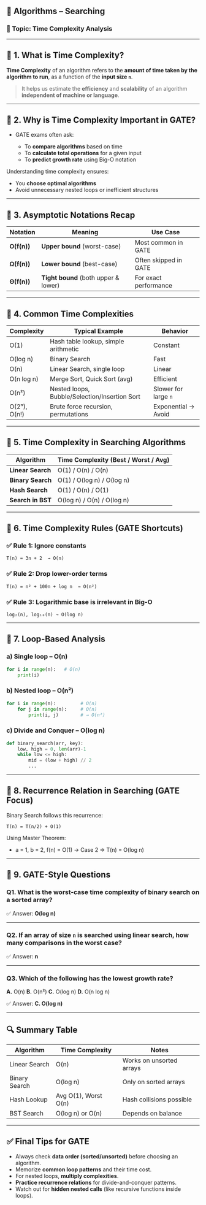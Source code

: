 
## 📘 Algorithms – Searching

### 🔹 Topic: **Time Complexity Analysis**

---

## 🔹 1. **What is Time Complexity?**

**Time Complexity** of an algorithm refers to the **amount of time taken by the algorithm to run**, as a function of the **input size `n`**.

> It helps us estimate the **efficiency** and **scalability** of an algorithm **independent of machine or language**.

---

## 🔹 2. **Why is Time Complexity Important in GATE?**

* GATE exams often ask:

  * To **compare algorithms** based on time
  * To **calculate total operations** for a given input
  * To **predict growth rate** using Big-O notation

Understanding time complexity ensures:

* You **choose optimal algorithms**
* Avoid unnecessary nested loops or inefficient structures

---

## 🔹 3. **Asymptotic Notations Recap**

| Notation    | Meaning                              | Use Case              |
| ----------- | ------------------------------------ | --------------------- |
| **O(f(n))** | **Upper bound** (worst-case)         | Most common in GATE   |
| **Ω(f(n))** | **Lower bound** (best-case)          | Often skipped in GATE |
| **Θ(f(n))** | **Tight bound** (both upper & lower) | For exact performance |

---

## 🔹 4. **Common Time Complexities**

| Complexity   | Typical Example                               | Behavior             |
| ------------ | --------------------------------------------- | -------------------- |
| O(1)         | Hash table lookup, simple arithmetic          | Constant             |
| O(log n)     | Binary Search                                 | Fast                 |
| O(n)         | Linear Search, single loop                    | Linear               |
| O(n log n)   | Merge Sort, Quick Sort (avg)                  | Efficient            |
| O(n²)        | Nested loops, Bubble/Selection/Insertion Sort | Slower for large `n` |
| O(2ⁿ), O(n!) | Brute force recursion, permutations           | Exponential → Avoid  |

---

## 🔹 5. **Time Complexity in Searching Algorithms**

| Algorithm         | Time Complexity (Best / Worst / Avg) |
| ----------------- | ------------------------------------ |
| **Linear Search** | O(1) / O(n) / O(n)                   |
| **Binary Search** | O(1) / O(log n) / O(log n)           |
| **Hash Search**   | O(1) / O(n) / O(1)                   |
| **Search in BST** | O(log n) / O(n) / O(log n)           |

---

## 🔹 6. **Time Complexity Rules (GATE Shortcuts)**

### ✅ Rule 1: Ignore constants

```
T(n) = 3n + 2  → O(n)
```

### ✅ Rule 2: Drop lower-order terms

```
T(n) = n² + 100n + log n  → O(n²)
```

### ✅ Rule 3: Logarithmic base is irrelevant in Big-O

```
log₂(n), log₁₀(n) → O(log n)
```

---

## 🔹 7. **Loop-Based Analysis**

### a) **Single loop** – O(n)

```python
for i in range(n):   # O(n)
    print(i)
```

### b) **Nested loop** – O(n²)

```python
for i in range(n):         # O(n)
    for j in range(n):     # O(n)
        print(i, j)        # → O(n²)
```

### c) **Divide and Conquer** – O(log n)

```python
def binary_search(arr, key):
    low, high = 0, len(arr)-1
    while low <= high:
        mid = (low + high) // 2
        ...
```

---

## 🔹 8. **Recurrence Relation in Searching (GATE Focus)**

Binary Search follows this recurrence:

```
T(n) = T(n/2) + O(1)
```

Using Master Theorem:

* a = 1, b = 2, f(n) = O(1)
  → Case 2 ⇒ T(n) = O(log n)

---

## 🔹 9. **GATE-Style Questions**

### Q1. What is the worst-case time complexity of binary search on a sorted array?

✅ Answer: **O(log n)**

---

### Q2. If an array of size `n` is searched using linear search, how many comparisons in the worst case?

✅ Answer: **n**

---

### Q3. Which of the following has the lowest growth rate?

**A.** O(n)
**B.** O(n²)
**C.** O(log n)
**D.** O(n log n)

✅ Answer: **C. O(log n)**

---

## 🔍 Summary Table

| Algorithm     | Time Complexity      | Notes                    |
| ------------- | -------------------- | ------------------------ |
| Linear Search | O(n)                 | Works on unsorted arrays |
| Binary Search | O(log n)             | Only on sorted arrays    |
| Hash Lookup   | Avg O(1), Worst O(n) | Hash collisions possible |
| BST Search    | O(log n) or O(n)     | Depends on balance       |

---

## ✅ Final Tips for GATE

* Always check **data order (sorted/unsorted)** before choosing an algorithm.
* Memorize **common loop patterns** and their time cost.
* For nested loops, **multiply complexities**.
* **Practice recurrence relations** for divide-and-conquer patterns.
* Watch out for **hidden nested calls** (like recursive functions inside loops).

